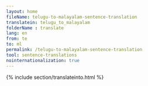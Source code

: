 ```yaml
---
layout: home
fileName: telugu-to-malayalam-sentence-translation
translatein: telugu_to_malayalam
folderName : translate
lang: en
from: te
to: ml
permalink: /telugu-to-malayalam-sentence-translation
tool: sentence-translations
nointernationalization: true
---
```

{% include section/translateinto.html %}
